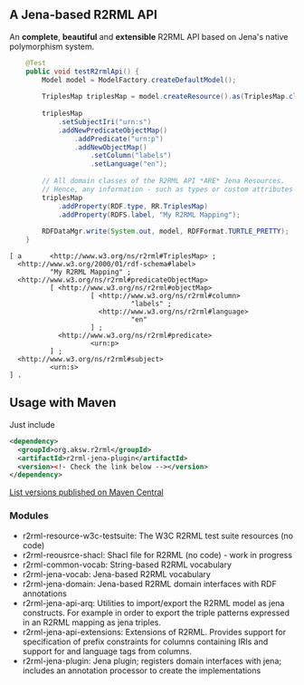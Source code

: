 ## A Jena-based R2RML API

An **complete**, **beautiful** and **extensible** R2RML API based on Jena's native polymorphism system.

```java
	@Test
	public void testR2rmlApi() {
		Model model = ModelFactory.createDefaultModel();
		
		TriplesMap triplesMap = model.createResource().as(TriplesMap.class); 
		
		triplesMap
			.setSubjectIri("urn:s")
			.addNewPredicateObjectMap()
				.addPredicate("urn:p")
				.addNewObjectMap()
					.setColumn("labels")
					.setLanguage("en");
		
		// All domain classes of the R2RML API *ARE* Jena Resources.
		// Hence, any information - such as types or custom attributes - can be freely attached:
		triplesMap
			.addProperty(RDF.type, RR.TriplesMap)
			.addProperty(RDFS.label, "My R2RML Mapping");
		
		RDFDataMgr.write(System.out, model, RDFFormat.TURTLE_PRETTY);
	}
```

```turtle
[ a       <http://www.w3.org/ns/r2rml#TriplesMap> ;
  <http://www.w3.org/2000/01/rdf-schema#label>
          "My R2RML Mapping" ;
  <http://www.w3.org/ns/r2rml#predicateObjectMap>
          [ <http://www.w3.org/ns/r2rml#objectMap>
                    [ <http://www.w3.org/ns/r2rml#column>
                              "labels" ;
                      <http://www.w3.org/ns/r2rml#language>
                              "en"
                    ] ;
            <http://www.w3.org/ns/r2rml#predicate>
                    <urn:p>
          ] ;
  <http://www.w3.org/ns/r2rml#subject>
          <urn:s>
] .

```

## Usage with Maven

Just include
```xml
<dependency>
  <groupId>org.aksw.r2rml</groupId>
  <artifactId>r2rml-jena-plugin</artifactId>
  <version><!- Check the link below --></version>
</dependency>
```

[List versions published on Maven Central](https://search.maven.org/search?q=g:org.aksw.r2rml%20AND%20a:r2rml-jena-plugin)


### Modules
* r2rml-resource-w3c-testsuite: The W3C R2RML test suite resources (no code)
* r2rml-reousrce-shacl: Shacl file for R2RML (no code) - work in progress
* r2rml-common-vocab: String-based R2RML vocabulary
* r2rml-jena-vocab: Jena-based R2RML vocabulary
* r2rml-jena-domain: Jena-based R2RML domain interfaces with RDF annotations
* r2rml-jena-api-arq: Utilities to import/export the R2RML model as jena constructs. For example in order to export the triple patterns expressed in an R2RML mapping as jena triples.
* r2rml-jena-api-extensions: Extensions of R2RML. Provides support for specification of prefix constraints for columns containing IRIs and support for and language tags from columns.
* r2rml-jena-plugin: Jena plugin; registers domain interfaces with jena; includes an annotation processor to create the implementations



